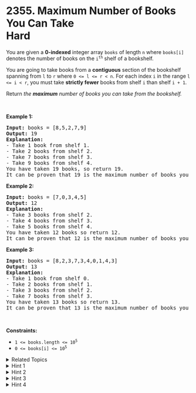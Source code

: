 
# 2355. Maximum Number of Books You Can Take<br> Hard

<p>You are given a <strong>0-indexed</strong> integer array <code>books</code> of length <code>n</code> where <code>books[i]</code> denotes the number of books on the <code>i<sup>th</sup></code> shelf of a bookshelf.</p>

<p>You are going to take books from a <strong>contiguous</strong> section of the bookshelf spanning from <code>l</code> to <code>r</code> where <code>0 &lt;= l &lt;= r &lt; n</code>. For each index <code>i</code> in the range <code>l &lt;= i &lt; r</code>, you must take <strong>strictly fewer</strong> books from shelf <code>i</code> than shelf <code>i + 1</code>.</p>

<p>Return <em>the <strong>maximum</strong> number of books you can take from the bookshelf.</em></p>

<p>&nbsp;</p>
<p><strong class="example">Example 1:</strong></p>

<pre>
<strong>Input:</strong> books = [8,5,2,7,9]
<strong>Output:</strong> 19
<strong>Explanation:</strong>
- Take 1 book from shelf 1.
- Take 2 books from shelf 2.
- Take 7 books from shelf 3.
- Take 9 books from shelf 4.
You have taken 19 books, so return 19.
It can be proven that 19 is the maximum number of books you can take.
</pre>

<p><strong class="example">Example 2:</strong></p>

<pre>
<strong>Input:</strong> books = [7,0,3,4,5]
<strong>Output:</strong> 12
<strong>Explanation:</strong>
- Take 3 books from shelf 2.
- Take 4 books from shelf 3.
- Take 5 books from shelf 4.
You have taken 12 books so return 12.
It can be proven that 12 is the maximum number of books you can take.
</pre>

<p><strong class="example">Example 3:</strong></p>

<pre>
<strong>Input:</strong> books = [8,2,3,7,3,4,0,1,4,3]
<strong>Output:</strong> 13
<strong>Explanation:</strong>
- Take 1 book from shelf 0.
- Take 2 books from shelf 1.
- Take 3 books from shelf 2.
- Take 7 books from shelf 3.
You have taken 13 books so return 13.
It can be proven that 13 is the maximum number of books you can take.
</pre>

<p>&nbsp;</p>
<p><strong>Constraints:</strong></p>

<ul>
	<li><code>1 &lt;= books.length &lt;= 10<sup>5</sup></code></li>
	<li><code>0 &lt;= books[i] &lt;= 10<sup>5</sup></code></li>
</ul>


<details>

<summary> Related Topics </summary>

-	`Array`
-	`Dynamic Programming`
-	`Stack`
-	`Monotonic Stack`

</details>


<details>
<summary> Hint 1 </summary>
Create a dp array where dp[i] is the maximum number of books you can take if you can only take books from bookshelves 0 to i and you must take books from bookshelf i.
</details>

<details>
<summary> Hint 2 </summary>
Keep taking as many books as you can (i.e. starting from bookshelf i and going backwards, you take arr[i], arr[i] - 1, arr[i] - 2, … books).
</details>

<details>
<summary> Hint 3 </summary>
You may reach an index j where arr[j] < arr[i] - (i - j). Have we already found the maximum number of books you can take from bookshelves 0 to j? How do we quickly find such an index j?
</details>

<details>
<summary> Hint 4 </summary>
Keep a stack of possible indices for j. If x is the number at the top of the stack, keep popping from the stack while arr[x] ≥ arr[i] - (i - x). This is because if the inequality mentioned before is true, x will never be an index j as index i will run out of items first.
</details>